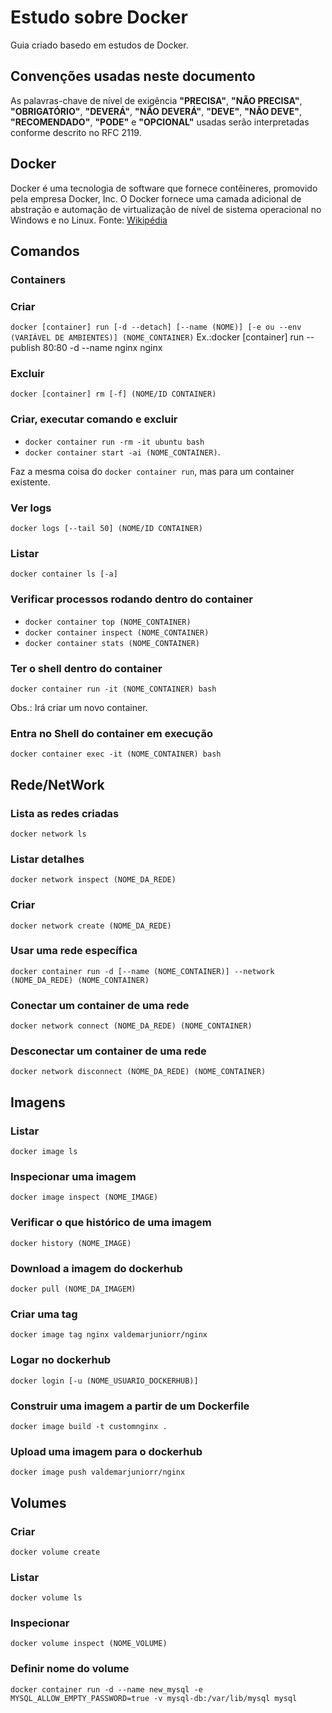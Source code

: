 # Estudo sobre Docker
Guia criado basedo em estudos de Docker.

## Convenções usadas neste documento
As palavras-chave de nível de exigência **"PRECISA"**, **"NÃO PRECISA"**, **"OBRIGATÓRIO"**, **"DEVERÁ"**, **"NÃO DEVERÁ"**, **"DEVE"**, **"NÃO DEVE"**, **"RECOMENDADO"**, **"PODE"** e **"OPCIONAL"** usadas serão interpretadas conforme descrito no RFC 2119.

## Docker
Docker é uma tecnologia de software que fornece contêineres, promovido pela empresa Docker, Inc. O Docker fornece uma camada adicional de abstração e automação de virtualização de nível de sistema operacional no Windows e no Linux. Fonte: [Wikipédia](https://pt.wikipedia.org/wiki/Docker_(software))

## Comandos

### Containers

### Criar
`docker [container] run [-d --detach] [--name (NOME)] [-e ou --env (VARIÁVEL DE AMBIENTES)] (NOME_CONTAINER)`
Ex.:docker [container] run --publish 80:80 -d --name nginx nginx

### Excluir
`docker [container] rm [-f] (NOME/ID CONTAINER)`

### Criar, executar comando e excluir
- `docker container run -rm -it ubuntu bash`
- `docker container start -ai (NOME_CONTAINER)`. 

Faz a mesma coisa do `docker container run`, mas para um container existente.

### Ver logs
`docker logs [--tail 50] (NOME/ID CONTAINER)`

### Listar
`docker container ls [-a]`

### Verificar processos rodando dentro do container
- `docker container top (NOME_CONTAINER)`
- `docker container inspect (NOME_CONTAINER)`
- `docker container stats (NOME_CONTAINER)`

### Ter o shell dentro do container
`docker container run -it (NOME_CONTAINER) bash`

Obs.: Irá criar um novo container.

### Entra no Shell do container em execução
`docker container exec -it (NOME_CONTAINER) bash`

## Rede/NetWork

### Lista as redes criadas
`docker network ls`

### Listar detalhes
`docker network inspect (NOME_DA_REDE)`

### Criar
`docker network create (NOME_DA_REDE)`

### Usar uma rede específica
`docker container run -d [--name (NOME_CONTAINER)] --network (NOME_DA_REDE) (NOME_CONTAINER)`

### Conectar um container de uma rede
`docker network connect (NOME_DA_REDE) (NOME_CONTAINER)`

### Desconectar um container de uma rede
`docker network disconnect (NOME_DA_REDE) (NOME_CONTAINER)`

## Imagens

### Listar
`docker image ls`

### Inspecionar uma imagem
`docker image inspect (NOME_IMAGE)`

### Verificar o que histórico de uma imagem
`docker history (NOME_IMAGE)`

### Download a imagem do dockerhub
`docker pull (NOME_DA_IMAGEM)`

### Criar uma tag
`docker image tag nginx valdemarjuniorr/nginx`

### Logar no dockerhub
`docker login [-u (NOME_USUARIO_DOCKERHUB)]`

### Construir uma imagem a partir de um Dockerfile
`docker image build -t customnginx .`

### Upload uma imagem para o dockerhub
`docker image push valdemarjuniorr/nginx`

## Volumes

### Criar
`docker volume create`

### Listar
`docker volume ls`

### Inspecionar
`docker volume inspect (NOME_VOLUME)`

### Definir nome do volume
`docker container run -d --name new_mysql -e MYSQL_ALLOW_EMPTY_PASSWORD=true -v mysql-db:/var/lib/mysql mysql`